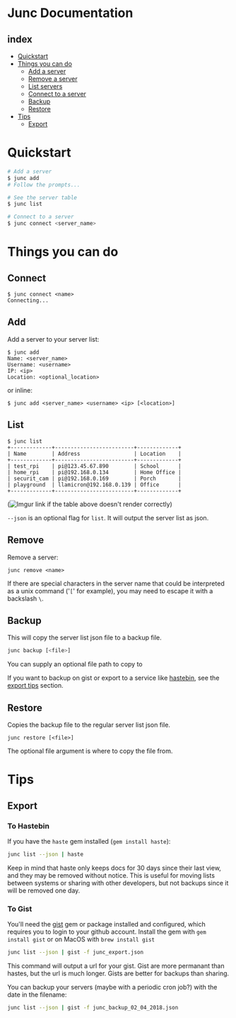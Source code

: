 # Junc Documentation

## index
* [Quickstart](#quickstart)
* [Things you can do](#things-you-can-do)
  * [Add a server](#add)
  * [Remove a server](#remove)
  * [List servers](#list)
  * [Connect to a server](#connect)
  * [Backup](#backup)
  * [Restore](#restore)
* [Tips](#tips)
  * [Export](#export)

# Quickstart
```sh
# Add a server
$ junc add
# Follow the prompts...

# See the server table
$ junc list

# Connect to a server
$ junc connect <server_name>
```

# Things you can do

## Connect
```
$ junc connect <name>
Connecting...
```

## Add
Add a server to your server list:
```
$ junc add
Name: <server_name>
Username: <username>
IP: <ip>
Location: <optional_location>
```
or inline:
```
$ junc add <server_name> <username> <ip> [<location>]
```

## List
```
$ junc list
+-------------+-------------------------+-------------+
| Name        | Address                 | Location    |
+-------------+-------------------------+-------------+
| test_rpi    | pi@123.45.67.890        | School      |
| home_rpi    | pi@192.168.0.134        | Home Office |
| securit_cam | pi@192.168.0.169        | Porch       |
| playground  | llamicron@192.168.0.139 | Office      |
+-------------+-------------------------+-------------+
```
(![Imgur link](https://imgur.com/a/ccfey) if the table above doesn't render correctly)

`--json` is an optional flag for `list`. It will output the server list as json.

## Remove
Remove a server:
```
junc remove <name>
```
If there are special characters in the server name that could be interpreted as a unix command ('`[`' for example), you may need to escape it with a backslash `\`.

## Backup
This will copy the server list json file to a backup file.
```sh
junc backup [<file>]
```
You can supply an optional file path to copy to

If you want to backup on gist or export to a service like [hastebin](http://hastebin.com), see the [export tips](#export) section.

## Restore
Copies the backup file to the regular server list json file.
```
junc restore [<file>]
```
The optional file argument is where to copy the file from.


# Tips
## Export
### To Hastebin
If you have the `haste` gem installed (`gem install haste`):
```sh
junc list --json | haste
```
Keep in mind that haste only keeps docs for 30 days since their last view, and they may be removed without notice. This is useful for moving lists between systems or sharing with other developers, but not backups since it will be removed one day.

### To Gist
You'll need the [gist](https://github.com/defunkt/gist) gem or package installed and configured, which requires you to login to your github account. Install the gem with `gem install gist` or on MacOS with `brew install gist`
```sh
junc list --json | gist -f junc_export.json
```
This command will output a url for your gist. Gist are more permanant than hastes, but the url is much longer. Gists are better for backups than sharing.

You can backup your servers (maybe with a periodic cron job?) with the date in the filename:
```sh
junc list --json | gist -f junc_backup_02_04_2018.json
```
